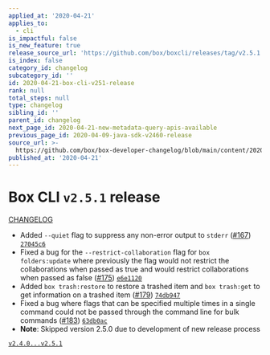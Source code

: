 ```yaml
---
applied_at: '2020-04-21'
applies_to:
  - cli
is_impactful: false
is_new_feature: true
release_source_url: 'https://github.com/box/boxcli/releases/tag/v2.5.1'
is_index: false
category_id: changelog
subcategory_id: ''
id: 2020-04-21-box-cli-v251-release
rank: null
total_steps: null
type: changelog
sibling_id: ''
parent_id: changelog
next_page_id: 2020-04-21-new-metadata-query-apis-available
previous_page_id: 2020-04-09-java-sdk-v2460-release
source_url: >-
  https://github.com/box/box-developer-changelog/blob/main/content/2020/04-21-box-cli-v251-release.md
published_at: '2020-04-21'
---
```

# Box CLI `v2.5.1` release

[CHANGELOG](https://github.com/box/boxcli/blob/master/CHANGELOG.md#251-2020-04-14)

* Added `--quiet` flag to suppress any non-error output to `stderr` ([#167](https://github.com/box/boxcli/pull/167)) [`27045c6`](https://github.com/box/boxcli/commit/27045c6)
* Fixed a bug for the `--restrict-collaboration` flag for `box folders:update` where previously the flag would not restrict the collaborations when passed as true and would restrict collaborations when passed as false ([#175](https://github.com/box/boxcli/pull/175)) [`e6e1120`](https://github.com/box/boxcli/commit/e6e1120)
* Added `box trash:restore` to restore a trashed item and `box trash:get` to get information on a trashed item ([#179](https://github.com/box/boxcli/pull/179)) [`74db947`](https://github.com/box/boxcli/commit/74db947)
* Fixed a bug where flags that can be specified multiple times in a single command could not be passed through the command line for bulk commands ([#183](https://github.com/box/boxcli/pull/183)) [`63db0ac`](https://github.com/box/boxcli/commit/63db0ac)
* **Note**: Skipped version 2.5.0 due to development of new release process

[`v2.4.0...v2.5.1`](https://github.com/box/boxcli/compare/`v2.4.0...v2.5.1`)
